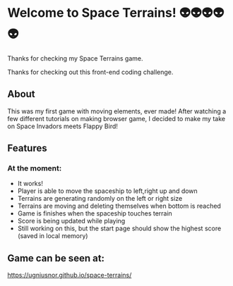 # Welcome to Space Terrains! 👽👽👽👽👽


Thanks for checking my Space Terrains game.


Thanks for checking out this front-end coding challenge.

## About
This was my first game  with moving elements, ever made! After watching a few different tutorials on making browser game, I decided to make my take on Space Invadors meets Flappy Bird!

## Features

<h3> At the moment:</h3>
<ul>
<li> It works!
 <li> Player is able to move the spaceship to left,right up and down
<li> Terrains are generating randomly on the left or right size
<li> Terrains are moving and deleting themselves when bottom is reached
<li> Game is finishes when the spaceship touches terrain
<li> Score is being updated while playing
<li> Still working on this, but the start page should show the highest score (saved in local memory)
</ul>

## Game can be seen at:

<a> https://ugniusnor.github.io/space-terrains/

